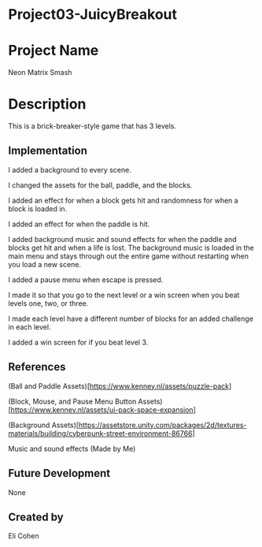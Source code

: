 # Project03-JuicyBreakout

# Project Name
Neon Matrix Smash

# Description
This is a brick-breaker-style game that has 3 levels.

## Implementation
I added a background to every scene. 

I changed the assets for the ball, paddle, and the blocks.

I added an effect for when a block gets hit and randomness for when a block is loaded in.

I added an effect for when the paddle is hit.

I added background music and sound effects for when the paddle and blocks get hit and when a life is lost. The background music is loaded in the main menu and stays through out the entire game without restarting when you load a new scene.

I added a pause menu when escape is pressed.

I made it so that you go to the next level or a win screen when you beat levels one, two, or three.

I made each level have a different number of blocks for an added challenge in each level.

I added a win screen for if you beat level 3.


## References
(Ball and Paddle Assets)[https://www.kenney.nl/assets/puzzle-pack]

(Block, Mouse, and Pause Menu Button Assets)[https://www.kenney.nl/assets/ui-pack-space-expansion]

(Background Assets)[https://assetstore.unity.com/packages/2d/textures-materials/building/cyberpunk-street-environment-86766]

Music and sound effects (Made by Me)

## Future Development
None

## Created by
Eli Cohen
